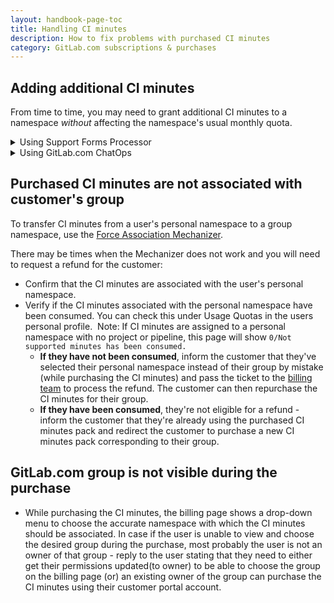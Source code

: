 ```yaml
---
layout: handbook-page-toc
title: Handling CI minutes
description: How to fix problems with purchased CI minutes
category: GitLab.com subscriptions & purchases
---
```


## Adding additional CI minutes

From time to time, you may need to grant additional CI minutes to a namespace
_without_ affecting the namespace's usual monthly quota.

<details>
<summary>Using Support Forms Processor</summary>

Use the

<a href="https://gitlab-com.gitlab.io/support/toolbox/forms_processor/LR/extra_minutes.html">
Extra Minutes form
</a>
.
</details>

<details>
<summary>Using GitLab.com ChatOps</summary>

View the

<a href="/handbook/support/workflows/chatops.html#setting-additional-minutes-quota-for-a-namespace">
Support ChatOps documentation
</a>
for more information.
</details>

## Purchased CI minutes are not associated with customer's group
To transfer CI minutes from a user's personal namespace to a group namespace, use the [Force Association Mechanizer](https://about.gitlab.com/handbook/support/workflows/mechanizer.html#force-associate). 

There may be times when the Mechanizer does not work and you will need to request a refund for the customer:
- Confirm that the CI minutes are associated with the user's personal namespace.
- Verify if the CI minutes associated with the personal namespace have been consumed. You can check this under Usage Quotas in the users personal profile.  Note: If CI minutes are assigned to a personal namespace with no project or pipeline, this page will show `0/Not supported minutes has been consumed.`
    - **If they have not been consumed**, inform the customer that they've selected their personal namespace instead of their group by mistake (while purchasing the CI minutes) and pass the ticket to the [billing team](https://about.gitlab.com/handbook/support/license-and-renewals/workflows/billing_contact_change_payments.html#refunds) to process the refund. The customer can then repurchase the CI minutes for their group.
    - **If they have been consumed**, they're not eligible for a refund - inform the customer that they're already using the purchased CI minutes pack and redirect the customer to purchase a new CI minutes pack corresponding to their group.

## GitLab.com group is not visible during the purchase

- While purchasing the CI minutes, the billing page shows a drop-down menu to choose the accurate namespace with which the CI minutes should be associated. In case if the user is unable to view and choose the desired group during the purchase, most probably the user is not an owner of that group - reply to the user stating that they need to either get their permissions updated(to owner) to be able to choose the group on the billing page (or) an existing owner of the group can purchase the CI minutes using their customer portal account.
